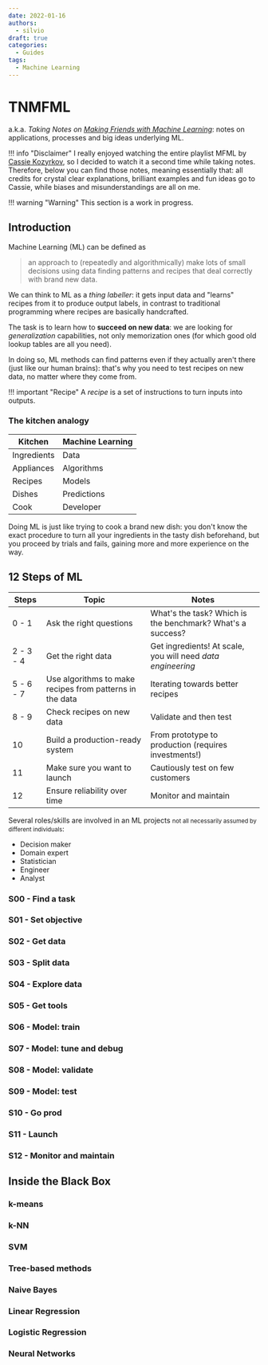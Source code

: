 ```yaml
---
date: 2022-01-16
authors:
  - silvio
draft: true
categories:
  - Guides
tags:
  - Machine Learning
---
```


# TNMFML

a.k.a. _Taking Notes on [Making Friends with Machine Learning](https://www.youtube.com/playlist?list=PLRKtJ4IpxJpDxl0NTvNYQWKCYzHNuy2xG)_: notes on applications, processes and big ideas underlying ML.

<!-- more -->

!!! info "Disclaimer"
    I really enjoyed watching the entire playlist MFML by [Cassie Kozyrkov](https://twitter.com/quaesita), so I decided to watch it a second time while taking notes. Therefore, below you can find those notes, meaning essentially that: all credits for crystal clear explanations, brilliant examples and fun ideas go to Cassie, while biases and misunderstandings are all on me.

!!! warning "Warning"
    This section is a work in progress.

## Introduction

Machine Learning (ML) can be defined as

> an approach to (repeatedly and algorithmically) make lots of small decisions using data finding patterns and recipes that deal correctly with brand new data.

We can think to ML as a _thing labeller_: it gets input data and "learns" recipes from it to produce output labels, in contrast to traditional programming where recipes are basically handcrafted.

The task is to learn how to **succeed on new data**: we are looking for _generalization_ capabilities, not only memorization ones (for which good old lookup tables are all you need).

In doing so, ML methods can find patterns even if they actually aren't there (just like our human brains): that's why you need to test recipes on new data, no matter where they come from.

!!! important "Recipe"
    A _recipe_ is a set of instructions to turn inputs into outputs.

### The kitchen analogy

| Kitchen     | Machine Learning |
| ----------- | ---------------- |
| Ingredients | Data             |
| Appliances  | Algorithms       |
| Recipes     | Models           |
| Dishes      | Predictions      |
| Cook        | Developer        |

Doing ML is just like trying to cook a brand new dish: you don't know the exact procedure to turn all your ingredients in the tasty dish beforehand, but you proceed by trials and fails, gaining more and more experience on the way.

## 12 Steps of ML

| Steps     | Topic                                                    | Notes                                                       |
| ----------| -------------------------------------------------------- | ----------------------------------------------------------- |
| 0 - 1     | Ask the right questions                                  | What's the task? Which is the benchmark? What's a success?  |
| 2 - 3 - 4 | Get the right data                                       | Get ingredients! At scale, you will need _data engineering_ |
| 5 - 6 - 7 | Use algorithms to make recipes from patterns in the data | Iterating towards better recipes                            |
| 8 - 9     | Check recipes on new data                                | Validate and then test                                      |
| 10        | Build a production-ready system                          | From prototype to production (requires investments!)        |
| 11        | Make sure you want to launch                             | Cautiously test on few customers                            |
| 12        | Ensure reliability over time                             | Monitor and maintain                                        |

Several roles/skills are involved in an ML projects <small>not all necessarily assumed by different individuals</small>:

- Decision maker
- Domain expert
- Statistician
- Engineer
- Analyst

### S00 - Find a task

### S01 - Set objective

### S02 - Get data

### S03 - Split data

### S04 - Explore data

### S05 - Get tools

### S06 - Model: train

### S07 - Model: tune and debug

### S08 - Model: validate

### S09 - Model: test

### S10 - Go prod

### S11 - Launch

### S12 - Monitor and maintain

## Inside the Black Box

### k-means

### k-NN

### SVM

### Tree-based methods

### Naive Bayes

### Linear Regression

### Logistic Regression

### Neural Networks
